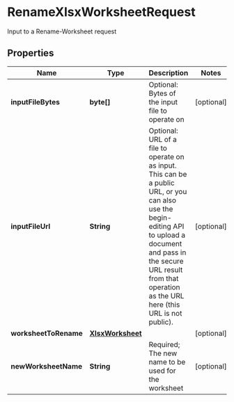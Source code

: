 

# RenameXlsxWorksheetRequest

Input to a Rename-Worksheet request
## Properties

Name | Type | Description | Notes
------------ | ------------- | ------------- | -------------
**inputFileBytes** | **byte[]** | Optional: Bytes of the input file to operate on |  [optional]
**inputFileUrl** | **String** | Optional: URL of a file to operate on as input.  This can be a public URL, or you can also use the begin-editing API to upload a document and pass in the secure URL result from that operation as the URL here (this URL is not public). |  [optional]
**worksheetToRename** | [**XlsxWorksheet**](XlsxWorksheet.md) |  |  [optional]
**newWorksheetName** | **String** | Required; The new name to be used for the worksheet |  [optional]



